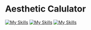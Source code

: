 # **Aesthetic Calulator**

[![My Skills](https://skillicons.dev/icons?i=html)](https://skillicons.dev)
[![My Skills](https://skillicons.dev/icons?i=sass)](https://skillicons.dev)
[![My Skills](https://skillicons.dev/icons?i=js)](https://skillicons.dev)

